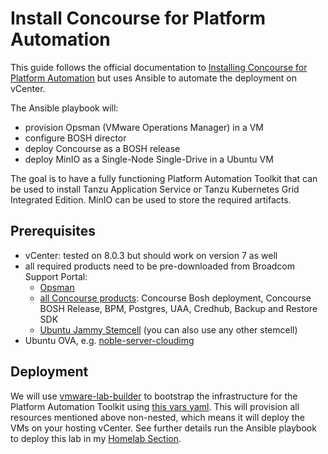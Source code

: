 # Install Concourse for Platform Automation

This guide follows the official documentation to [Installing Concourse for Platform Automation](https://docs.vmware.com/en/Concourse-for-VMware-Tanzu/7.0/vmware-tanzu-concourse/GUID-installation-platform-automation-index.html) but uses Ansible to automate the deployment on vCenter.

The Ansible playbook will:

- provision Opsman (VMware Operations Manager) in a VM
- configure BOSH director
- deploy Concourse as a BOSH release
- deploy MinIO as a Single-Node Single-Drive in a Ubuntu VM

The goal is to have a fully functioning Platform Automation Toolkit that can be used to install Tanzu Application Service or Tanzu Kubernetes Grid Integrated Edition. MinIO can be used to store the required artifacts.

## Prerequisites

- vCenter: tested on 8.0.3 but should work on version 7 as well
- all required products need to be pre-downloaded from Broadcom Support Portal:
  - [Opsman](https://support.broadcom.com/group/ecx/productdownloads?subfamily=VMware%20Tanzu%20Operations%20Manager)
  - [all Concourse products](https://support.broadcom.com/group/ecx/productdownloads?subfamily=VMware%20Tanzu%20Operations%20Manager): Concourse Bosh deployment, Concourse BOSH Release, BPM, Postgres, UAA, Credhub, Backup and Restore SDK
  - [Ubuntu Jammy Stemcell](https://support.broadcom.com/group/ecx/productdownloads?subfamily=Stemcells%20(Ubuntu%20Jammy)) (you can also use any other stemcell)
- Ubuntu OVA, e.g. [noble-server-cloudimg](https://cloud-images.ubuntu.com/noble/current/)

## Deployment

We will use [vmware-lab-builder](https://github.com/laidbackware/vmware-lab-builder) to bootstrap the infrastructure for the 
Platform Automation Toolkit using [this vars yaml](https://github.com/laidbackware/vmware-lab-builder/blob/main/var-examples/tanzu/platform-automation-toolkit/opinionated-not-nested.yml). This will provision all resources mentioned above non-nested, which means it will deploy the VMs on your hosting vCenter. See further details run the Ansible playbook to deploy this lab in my [Homelab Section](./../../homelab/index.md#nested-lab-setup).
